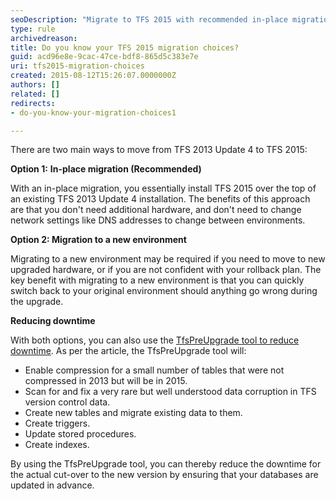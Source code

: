 ```yaml
---
seoDescription: "Migrate to TFS 2015 with recommended in-place migration or a new environment option while minimizing downtime with the TfsPreUpgrade tool."
type: rule
archivedreason: 
title: Do you know your TFS 2015 migration choices?
guid: acd96e8e-9cac-47ce-bdf8-865d5c383e7e
uri: tfs2015-migration-choices
created: 2015-08-12T15:26:07.0000000Z
authors: []
related: []
redirects:
- do-you-know-your-migration-choices1

---
```


There are two main ways to move from TFS 2013 Update 4 to TFS 2015:

<!--endintro-->

**Option 1:** **In-place migration (Recommended)**

With an in-place migration, you essentially install TFS 2015 over the top of an existing TFS 2013 Update 4 installation. The benefits of this approach are that you don't need additional hardware, and don't need to change network settings like DNS addresses to change between environments.

**Option 2: Migration to a new environment**

Migrating to a new environment may be required if you need to move to new upgraded hardware, or if you are not confident with your rollback plan. The key benefit with migrating to a new environment is that you can quickly switch back to your original environment should anything go wrong during the upgrade.

**Reducing downtime**

With both options, you can also use the [TfsPreUpgrade tool to reduce downtime](https://msdn.microsoft.com/en-us/Library/vs/alm/TFS/upgrade/pre-upgrade). As per the article, the TfsPreUpgrade tool will:

* Enable compression for a small number of tables that were not compressed in 2013 but will be in 2015.
* Scan for and fix a very rare but well understood data corruption in TFS version control data.
* Create new tables and migrate existing data to them.
* Create triggers.
* Update stored procedures.
* Create indexes.

By using the TfsPreUpgrade tool, you can thereby reduce the downtime for the actual cut-over to the new version by ensuring that your databases are updated in advance.
